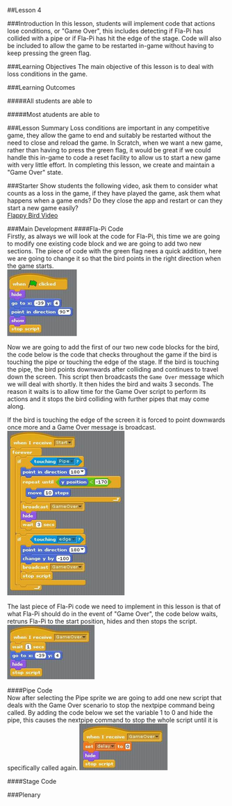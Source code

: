 ##Lesson 4

###Introduction
In this lesson, students will implement code that actions lose conditions, or "Game Over", this includes detecting if Fla-Pi has collided with a pipe or if Fla-Pi has hit the edge of the stage. Code will also be included to allow the game to be restarted in-game without having to keep pressing the green flag.

###Learning Objectives
The main objective of this lesson is to deal with loss conditions in the game.

###Learning Outcomes

#####All students are able to

#####Most atudents are able to


###Lesson Summary
Loss conditions are important in any competitive game, they allow the game to end and suitably be restarted without the need to close and reload the game. In Scratch, when we want a new game, rather than having to press the green flag, it would be great if we could handle this in-game to code a reset facility to allow us to start a new game with very little effort. In completing this lesson, we create and maintain a "Game Over" state.

###Starter
Show students the following video, ask them to consider what counts as a loss in the game, if they have played the game, ask them what happens when a game ends? Do they close the app and restart or can they start a new game easily?  
[Flappy Bird Video](https://www.dropbox.com/s/bvcj17e3o8qunm9/Flappy%20Lesson%204%20Starter.mp4)  
  
###Main Development
####Fla-Pi Code  
Firstly, as always we will look at the code for Fla-Pi, this time we are going to modify one existing code block and we are going to add two new sections. The piece of code with the green flag nees a quick addition, here we are going to change it so that the bird points in the right direction when the game starts.  
![Fla-Pi Direction](https://github.com/AllenHeard/Fla-Pi-Bird/blob/master/Code%20Blocks%20by%20Lesson/4%20Lose%20Conditions/4.2%20Bird%20Code.jpg?raw=true)  
  
Now we are going to add the first of our two new code blocks for the bird, the code below is the code that checks throughout the game if the bird is touching the pipe or touching the edge of the stage. If the bird is touching the pipe, the bird points downwards after colliding and continues to travel down the screen. This script then broadcasts the ```Game Over``` message which we will deal with shortly. It then hides the bird and waits 3 seconds. The reason it waits is to allow time for the Game Over script to perform its actions and it stops the bird colliding with further pipes that may come along.  

If the bird is touching the edge of the screen it is forced to point downwards once more and a Game Over message is broadcast.  
![Collision Detection](https://github.com/AllenHeard/Fla-Pi-Bird/blob/master/Code%20Blocks%20by%20Lesson/4%20Lose%20Conditions/4.1%20Bird%20Code.jpg?raw=true)  
  
The last piece of Fla-Pi code we need to implement in this lesson is that of what Fla-Pi should do in the event of "Game Over", the code below waits, retruns Fla-Pi to the start position, hides and then stops the script.  
![Fla-Pi Game Over](https://github.com/AllenHeard/Fla-Pi-Bird/blob/master/Code%20Blocks%20by%20Lesson/4%20Lose%20Conditions/4.3%20Bird%20Code.jpg?raw=true)  
  
####Pipe Code  
Now after selecting the Pipe sprite we are going to add one new script that deals with the Game Over scenario to stop the nextpipe command being called. By adding the code below we set the variable 1 to 0 and hide the pipe, this causes the nextpipe command to stop the whole script until it is specifically called again. 
![Pipe Game Over](https://github.com/AllenHeard/Fla-Pi-Bird/blob/master/Code%20Blocks%20by%20Lesson/4%20Lose%20Conditions/4.1%20Pipe%20Code.jpg?raw=true)  
  

####Stage Code  


###Plenary
